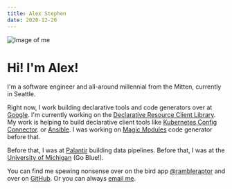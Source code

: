 ```yaml
---
title: Alex Stephen
date: 2020-12-20
---
```


<img src="/me.jpg" class="img-fluid hero-image" alt="Image of me">

# Hi! I'm Alex!

I'm a software engineer and all-around millennial from the Mitten, currently in Seattle.

Right now, I work building declarative tools and code generators over at
[Google](https://www.google.com). I'm currently working on the [Declarative
Resource Client
Library](https://github.com/GoogleCloudPlatform/declarative-resource-client-library).
My work is helping to build declarative client tools like [Kubernetes Config
Connector](https://cloud.google.com/config-connector/docs/overview). or
[Ansible](https://github.com/ansible-collections/google.cloud). I was working
on [Magic Modules](https://www.github.com/GoogleCloudPlatform) code generator
before that.

Before that, I was at [Palantir](https://www.palantir.com) building data pipelines. Before that, I was at the [University of Michigan](https://www.umich.edu) (Go Blue!).

You can find me spewing nonsense over on the bird app [@rambleraptor](https://www.twitter.com/rambleraptor) and over on [GitHub](https://www.github.com/rambleraptor). Or you can always [email me](mailto:astephen2@gmail.com).
